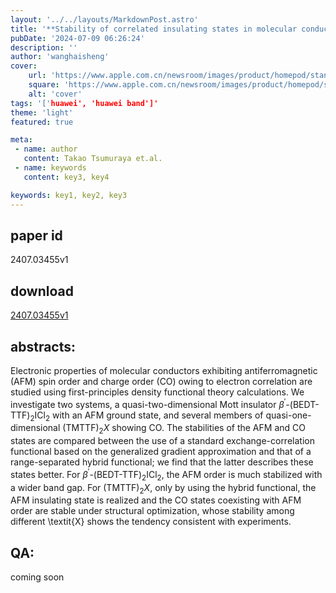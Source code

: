 ```yaml
---
layout: '../../layouts/MarkdownPost.astro'
title: '**Stability of correlated insulating states in molecular conductors from first-principles calculation**'
pubDate: '2024-07-09 06:26:24'
description: ''
author: 'wanghaisheng'
cover:
    url: 'https://www.apple.com.cn/newsroom/images/product/homepod/standard/Apple-HomePod-hero-230118_big.jpg.large_2x.jpg'
    square: 'https://www.apple.com.cn/newsroom/images/product/homepod/standard/Apple-HomePod-hero-230118_big.jpg.large_2x.jpg'
    alt: 'cover'
tags: '['huawei', 'huawei band']' 
theme: 'light'
featured: true

meta:
 - name: author
   content: Takao Tsumuraya et.al.
 - name: keywords
   content: key3, key4

keywords: key1, key2, key3
---
```


## paper id
2407.03455v1
## download
[2407.03455v1](http://arxiv.org/abs/2407.03455v1)
## abstracts:
Electronic properties of molecular conductors exhibiting antiferromagnetic (AFM) spin order and charge order (CO) owing to electron correlation are studied using first-principles density functional theory calculations. We investigate two systems, a quasi-two-dimensional Mott insulator $\beta^\prime$-(BEDT-TTF)$_{2}$ICl$_{2}$ with an AFM ground state, and several members of quasi-one-dimensional (TMTTF)$_2$$X$ showing CO. The stabilities of the AFM and CO states are compared between the use of a standard exchange-correlation functional based on the generalized gradient approximation and that of a range-separated hybrid functional; we find that the latter describes these states better. For $\beta^\prime$-(BEDT-TTF)$_{2}$ICl$_{2}$, the AFM order is much stabilized with a wider band gap. For (TMTTF)$_2$$X$, only by using the hybrid functional, the AFM insulating state is realized and the CO states coexisting with AFM order are stable under structural optimization, whose stability among different \textit{X} shows the tendency consistent with experiments.
## QA:
coming soon
